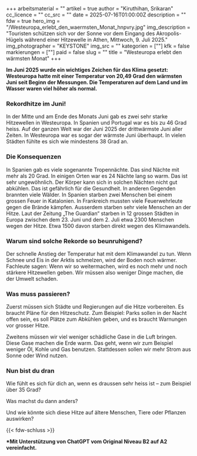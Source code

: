 +++
arbeitsmaterial = ""
artikel = true
author = "Kiruthihan, Srikaran"
cc_licence = ""
cc_src = ""
date = 2025-07-16T01:00:00Z
description = ""
fdw = true
hero_img = "/Westeuropa_erlebt_den_waermsten_Monat_hnpvry.jpg"
img_description = "Touristen schützen sich vor der Sonne vor dem Eingang des Akropolis-Hügels während einer Hitzewelle in Athen, Mittwoch, 9. Juli 2025."
img_photographer = "KEYSTONE"
img_src = ""
kategorien = [""]
kfk = false
markierungen = [""]
paid = false
slug = ""
title = "Westeuropa erlebt den wärmsten Monat"
+++

**Im Juni 2025 wurde ein wichtiges Zeichen für das Klima gesetzt: Westeuropa hatte mit einer Temperatur von 20,49 Grad den wärmsten Juni seit Beginn der Messungen. Die Temperaturen auf dem Land und im Wasser waren viel höher als normal.**

### Rekordhitze im Juni!

In der Mitte und am Ende des Monats Juni gab es zwei sehr starke Hitzewellen in Westeuropa. In Spanien und Portugal war es bis zu 46 Grad heiss. Auf der ganzen Welt war der Juni 2025 der drittwärmste Juni aller Zeiten. In Westeuropa war es sogar der wärmste Juni überhaupt. In vielen Städten fühlte es sich wie mindestens 38 Grad an.

### Die Konsequenzen

In Spanien gab es viele sogenannte Tropennächte. Das sind Nächte mit mehr als 20 Grad. In einigen Orten war es 24 Nächte lang so warm. Das ist sehr ungewöhnlich. Der Körper kann sich in solchen Nächten nicht gut abkühlen. Das ist gefährlich für die Gesundheit. In anderen Gegenden brannten viele Wälder. In Spanien starben zwei Menschen bei einem grossen Feuer in Katalonien. In Frankreich mussten viele Feuerwehrleute gegen die Brände kämpfen. Ausserdem starben sehr viele Menschen an der Hitze. Laut der Zeitung „The Guardian“ starben in 12 grossen Städten in Europa zwischen dem 23. Juni und dem 2. Juli etwa 2300 Menschen wegen der Hitze. Etwa 1500 davon starben direkt wegen des Klimawandels.
 
### Warum sind solche Rekorde so beunruhigend?

Der schnelle Anstieg der Temperatur hat mit dem Klimawandel zu tun. Wenn Schnee und Eis in der Arktis schmelzen, wird der Boden noch wärmer. Fachleute sagen: Wenn wir so weitermachen, wird es noch mehr und noch stärkere Hitzewellen geben. Wir müssen also weniger Dinge machen, die der Umwelt schaden.

### Was muss passieren?

Zuerst müssen sich Städte und Regierungen auf die Hitze vorbereiten. Es braucht Pläne für den Hitzeschutz. Zum Beispiel: Parks sollen in der Nacht offen sein, es soll Plätze zum Abkühlen geben, und es braucht Warnungen vor grosser Hitze.

Zweitens müssen wir viel weniger schädliche Gase in die Luft bringen. Diese Gase machen die Erde warm. Das geht, wenn wir zum Beispiel weniger Öl, Kohle und Gas benutzen. Stattdessen sollen wir mehr Strom aus Sonne oder Wind nutzen.


### Nun bist du dran

Wie fühlt es sich für dich an, wenn es draussen sehr heiss ist – zum Beispiel über 35 Grad?

Was machst du dann anders? 

Und wie könnte sich diese Hitze auf ältere Menschen, Tiere oder Pflanzen auswirken?

{{< fdw-schluss >}}

**\*Mit Unterstützung von ChatGPT vom Original Niveau B2 auf A2 vereinfacht.**